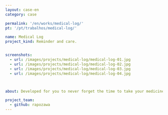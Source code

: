 ```yaml
---
layout: case-en
category: case

permalink: '/en/works/medical-log/'
pt: '/pt/trabalhos/medical-log/'

name: Medical Log
project_kind: Reminder and care.


screenshots:
  - url: /images/projects/medical-log/medical-log-01.jpg
  - url: /images/projects/medical-log/medical-log-02.jpg
  - url: /images/projects/medical-log/medical-log-03.jpg
  - url: /images/projects/medical-log/medical-log-04.jpg



about: Developed for you to never forget the time to take your medicines. Add your prescriptions into the app with the camera, and then archive them in a single place. The Medical log was developed for to you have at hand your prescriptions, medicine's info, doses and schedules. The app is designed to be clean and intuitive, making your daily life easier.

project_team:
  - github: rapozawa
---
```

